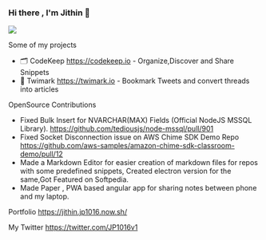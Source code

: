 ### Hi there , I'm Jithin 👋

<img src="https://camo.githubusercontent.com/ee26adc292ed32ee7a2c8a852175ab5082c22ebc8ae198e5661f654fe96f224f/68747470733a2f2f6d656469612e74656e6f722e636f6d2f696d616765732f36616561366531373937643365653536376465346136633937356535396533662f74656e6f722e676966"/>

Some  of my projects
- 🗂 CodeKeep https://codekeep.io - Organize,Discover and Share Snippets
- 🔖 Twimark https://twimark.io - Bookmark Tweets and convert threads into articles

OpenSource Contributions
- Fixed Bulk Insert for NVARCHAR(MAX) Fields (Official NodeJS MSSQL Library).  https://github.com/tediousjs/node-mssql/pull/901
- Fixed Socket Disconnection issue on AWS Chime SDK Demo Repo https://github.com/aws-samples/amazon-chime-sdk-classroom-demo/pull/12
- Made a Markdown Editor for easier creation of markdown files for repos with some predefined snippets, Created electron version for the same,Got Featured on Softpedia.
- Made Paper , PWA based angular app for sharing notes between phone and my laptop.

Portfolio
https://jithin.jp1016.now.sh/

My Twitter
https://twitter.com/JP1016v1

<!--
**JP1016/JP1016** is a ✨ _special_ ✨ repository because its `README.md` (this file) appears on your GitHub profile.

Here are some ideas to get you started:

- 🔭 I’m currently working on ...
- 🌱 I’m currently learning ...
- 👯 I’m looking to collaborate on ...
- 🤔 I’m looking for help with ...
- 💬 Ask me about ...
- 📫 How to reach me: ...
- 😄 Pronouns: ...
- ⚡ Fun fact: ...
-->
